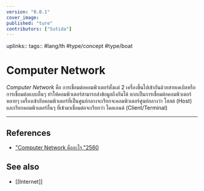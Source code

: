 ```yaml
---
version: "0.0.1"
cover_image:
published: "ture"
contributors: ["Sutida"]
---
```

uplinks:: 
tags:: #lang/th #type/concept #type/boat

# Computer Network
*Computer Network* คือ การเชื่อมต่อคอมพิวเตอร์ตั้งเเต่ 2 เครื่องขึ้นไปเข้ากันด้วยสายเคเบิลหรือการเชื่อมต่อเเบบอื่นๆ ทำให้คอมพิวเตอร์สามารถส่งข้อมูลถึงกันได้ หากเป็นการเชื่อมต่อคอมพิวเตอร์หลายๆ เครื่องเข้ากับคอมพิวเตอร์ที่เป็นศูนย์กลางจะเรียกจะคอมพิวเตอร์ศูนย์กลางว่า โฮสต์ (Host) และเรียกคอมพิวเตอร์อื่นๆ ที่เข้ามาเชื่อมต่อจะเรียกว่า ไคลเอนต์ (Client/Terminal) 

---
## References
- ["Computer Network คืออะไร,"2560](https://www.mindphp.com/%E0%B8%84%E0%B8%B9%E0%B9%88%E0%B8%A1%E0%B8%B7%E0%B8%AD/73-%E0%B8%84%E0%B8%B7%E0%B8%AD%E0%B8%AD%E0%B8%B0%E0%B9%84%E0%B8%A3/2221-computer-network-%E0%B8%84%E0%B8%B7%E0%B8%AD%E0%B8%AD%E0%B8%B0%E0%B9%84%E0%B8%A3.html) 
## See also
- [[Internet]]
 
